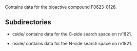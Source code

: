 Contains data for the bioactive compound F0623-0126.

## Subdirectories

- cside/ contains data for the C-side search space on rv1821.

- nside/ contains data for the N-side search space on rv1821.

